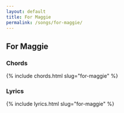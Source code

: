 ```yaml
---
layout: default
title: For Maggie
permalink: /songs/for-maggie/
---
```


For Maggie
----------

### Chords ###

{% include chords.html slug="for-maggie" %}

### Lyrics ###

{% include lyrics.html slug="for-maggie" %}
